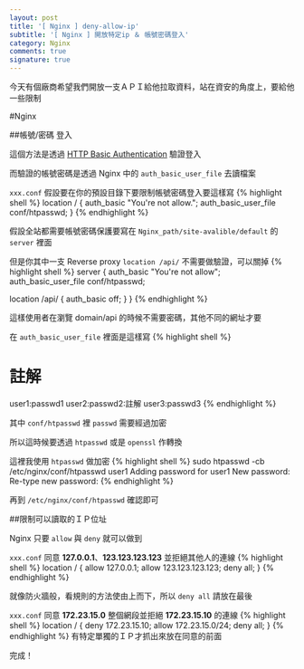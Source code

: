 ```yaml
---
layout: post
title: '[ Nginx ] deny-allow-ip'
subtitle: '[ Nginx ] 開放特定ip ＆ 帳號密碼登入'
category: Nginx
comments: true
signature: true
---
```


<div class="message">
     今天有個廠商希望我們開放一支ＡＰＩ給他拉取資料，站在資安的角度上，要給他一些限制
</div>

#Nginx

##帳號/密碼 登入

這個方法是透過 [HTTP Basic Authentication](https://en.wikipedia.org/wiki/Basic_access_authentication) 驗證登入

而驗證的帳號密碼是透過 Nginx 中的 `auth_basic_user_file` 去讀檔案

`xxx.conf`
假設要在你的預設目錄下要限制帳號密碼登入要這樣寫
{% highlight shell %}
location / {
  auth_basic "You're not allow.";
  auth_basic_user_file conf/htpasswd;
}
{% endhighlight %}

假設全站都需要帳號密碼保護要寫在 `Nginx_path/site-avalible/default` 的 `server` 裡面

但是你其中一支 Reverse proxy `location /api/` 不需要做驗證，可以關掉
{% highlight shell %}
server {
  auth_basic "You're not allow";
  auth_basic_user_file conf/htpasswd;

  location /api/ {
      auth_basic off;
  }
}
{% endhighlight %}

這樣使用者在瀏覽 domain/api 的時候不需要密碼，其他不同的網址才要

在 `auth_basic_user_file` 裡面是這樣寫
{% highlight shell %}
# 註解
user1:passwd1
user2:passwd2:註解
user3:passwd3
{% endhighlight %}

其中 `conf/htpasswd` 裡 `passwd` 需要經過加密

所以這時候要透過 `htpasswd` 或是 `openssl` 作轉換

這裡我使用 `htpasswd` 做加密
{% highlight shell %}
sudo htpasswd -cb /etc/nginx/conf/htpasswd user1
Adding password for user1
  New password:
  Re-type new password:
{% endhighlight %}

再到 `/etc/nginx/conf/htpasswd` 確認即可

##限制可以讀取的ＩＰ位址

Nginx 只要 `allow` 與 `deny` 就可以做到

`xxx.conf`
同意 **127.0.0.1**、**123.123.123.123** 並拒絕其他人的連線
{% highlight shell %}
location / {
  allow 127.0.0.1;
  allow 123.123.123.123;
  deny all;
}
{% endhighlight %}

就像防火牆般，看規則的方法使由上而下，所以 `deny all` 請放在最後

`xxx.conf`
同意 **172.23.15.0** 整個網段並拒絕 **172.23.15.10** 的連線
{% highlight shell %}
location / {
  deny 172.23.15.10;
  allow 172.23.15.0/24;
  deny all;
}
{% endhighlight %}
有特定單獨的ＩＰ才抓出來放在同意的前面

完成！